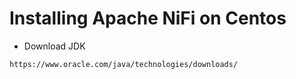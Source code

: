 # Installing Apache NiFi on Centos
- Download JDK
```
https://www.oracle.com/java/technologies/downloads/
```
